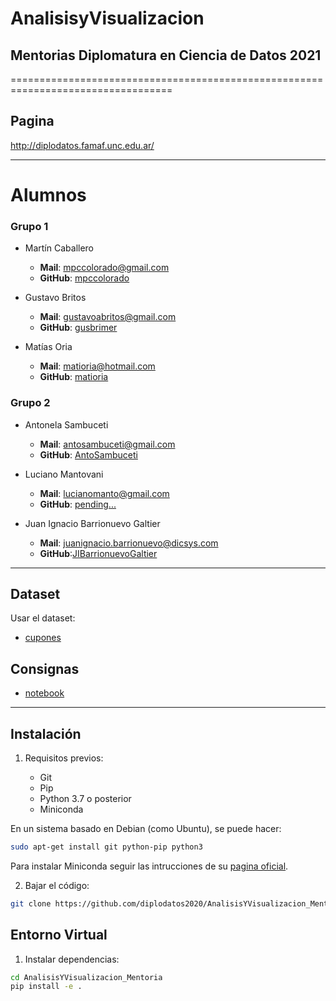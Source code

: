 # AnalisisyVisualizacion
## Mentorias Diplomatura en Ciencia de Datos 2021
==================================================================================

Pagina
------
http://diplodatos.famaf.unc.edu.ar/

---

Alumnos
=======

### Grupo 1

* Martín Caballero
  - **Mail**: mpccolorado@gmail.com
  - **GitHub**: [mpccolorado](https://github.com/mpccolorado)

* Gustavo Britos
  - **Mail**: gustavoabritos@gmail.com
  - **GitHub**: [gusbrimer](https://github.com/gusbrimer)

* Matías Oria
  - **Mail**: matioria@hotmail.com
  - **GitHub**: [matioria](https://github.com/fefontana)


### Grupo 2

* Antonela Sambuceti
  - **Mail**: antosambuceti@gmail.com
  - **GitHub**: [AntoSambuceti](https://github.com/AntoSambuceti) 

* Luciano Mantovani
  - **Mail**: lucianomanto@gmail.com
  - **GitHub**: [pending...]()

* Juan Ignacio Barrionuevo Galtier
  - **Mail**: juanignacio.barrionuevo@dicsys.com
  - **GitHub**:[JIBarrionuevoGaltier](https://github.com/JIBarrionuevoGaltier)

---

Dataset
-------

Usar el dataset: 
* [cupones](https://drive.google.com/file/d/1GG2ROEb03pKezOmKLjuGLReLAg0vw3fO/view?usp=sharing)


Consignas
-----------
 * [notebook](notebooks/consigas.ipynb)
-------------------------------------------------------------------------------
Instalación
-----------

1. Requisitos previos:

    - Git
    - Pip
    - Python 3.7 o posterior
    - Miniconda

En un sistema basado en Debian (como Ubuntu), se puede hacer:
```sh
sudo apt-get install git python-pip python3
```
Para instalar Miniconda seguir las intrucciones de su 
[pagina oficial](https://docs.conda.io/en/latest/miniconda.html#installing).

2. Bajar el código:

```sh
git clone https://github.com/diplodatos2020/AnalisisYVisualizacion_Mentoria.git
```

Entorno Virtual
---------------

1. Instalar dependencias:
```sh
cd AnalisisYVisualizacion_Mentoria
pip install -e .
```
